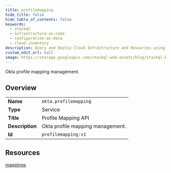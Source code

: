 ```yaml
---
title: profilemapping
hide_title: false
hide_table_of_contents: false
keywords:
  - stackql
  - infrastructure-as-code
  - configuration-as-data
  - cloud inventory
description: Query and Deploy Cloud Infrastructure and Resources using SQL
custom_edit_url: null
image: https://storage.googleapis.com/stackql-web-assets/blog/stackql-blog-post-featured-image.png
---
```

Okta profile mapping management.  
    

## Overview
<table><tbody>
<tr><td><b>Name</b></td><td><code>okta.profilemapping</code></td></tr>
<tr><td><b>Type</b></td><td>Service</td></tr>
<tr><td><b>Title</b></td><td>Profile Mapping API</td></tr>
<tr><td><b>Description</b></td><td>Okta profile mapping management.</td></tr>
<tr><td><b>Id</b></td><td><code>profilemapping:v1</code></td></tr>
</tbody></table>

## Resources
<div class="row">
<div class="providerDocColumn">
<a href="/providers/okta/profilemapping/mappings/">mappings</a><br />
</div>
<div class="providerDocColumn">
</div>
</div>
